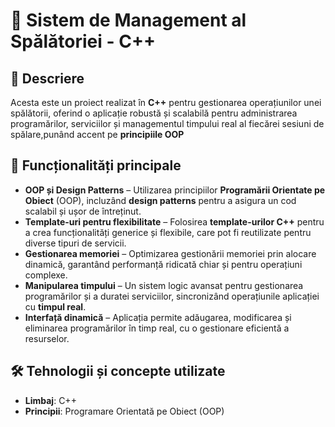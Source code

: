 # 🧼 Sistem de Management al Spălătoriei - C++  

## 📌 Descriere  
Acesta este un proiect realizat în **C++** pentru gestionarea operațiunilor unei spălătorii, oferind o aplicație robustă și scalabilă pentru administrarea programărilor, serviciilor și managementul timpului real al fiecărei sesiuni de spălare,punând accent pe **principiile OOP**

## 📖 Funcționalități principale  
- **OOP și Design Patterns** – Utilizarea principiilor **Programării Orientate pe Obiect** (OOP), incluzând **design patterns** pentru a asigura un cod scalabil și ușor de întreținut.  
- **Template-uri pentru flexibilitate** – Folosirea **template-urilor C++** pentru a crea funcționalități generice și flexibile, care pot fi reutilizate pentru diverse tipuri de servicii.  
- **Gestionarea memoriei** – Optimizarea gestionării memoriei prin alocare dinamică, garantând performanță ridicată chiar și pentru operațiuni complexe.  
- **Manipularea timpului** – Un sistem logic avansat pentru gestionarea programărilor și a duratei serviciilor, sincronizând operațiunile aplicației cu **timpul real**.  
- **Interfață dinamică** – Aplicația permite adăugarea, modificarea și eliminarea programărilor în timp real, cu o gestionare eficientă a resurselor.

## 🛠️ Tehnologii și concepte utilizate  
- **Limbaj**: C++  
- **Principii**: Programare Orientată pe Obiect (OOP)

